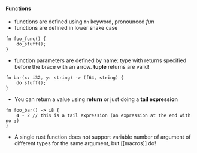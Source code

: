 #### Functions
* functions are defined using `fn` keyword, pronounced *fun*
* functions are defined in lower snake case
```
fn foo_func() {
	do_stuff();
}
```
* function parameters are defined by name: type with returns specified before the brace with an arrow. **tuple** returns are valid!
```
fn bar(x: i32, y: string) -> (f64, string) {
	do stuff();
}
```
* You can return a value using **return** or just doing a **tail expression**
```
fn foo_bar() -> i8 {
	4 - 2 // this is a tail expression (an expression at the end with no ;)
}
```
* A single rust function does not support variable number of argument of different types for the same argument, but [[macros]] do!
